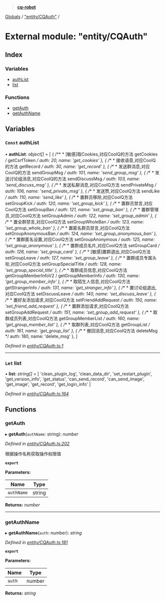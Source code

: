 > **[cq-robot](../README.md)**

[Globals](../globals.md) / ["entity/CQAuth"](_entity_cqauth_.md) /

# External module: "entity/CQAuth"

## Index

### Variables

* [authList](_entity_cqauth_.md#const-authlist)
* [list](_entity_cqauth_.md#let-list)

### Functions

* [getAuth](_entity_cqauth_.md#getauth)
* [getAuthName](_entity_cqauth_.md#getauthname)

## Variables

### `Const` authList

• **authList**: *object[]* =  [
    {
        /**
         * [敏感]取Cookies,对应CoolQ的方法 getCookies / getCsrfToken
         */
        auth: 20,
        name: 'get_cookies'
    },
    {
        /**
         * 接收语音,对应CoolQ的方法 getRecord
         */
        auth: 30,
        name: 'get_record'
    },
    {
        /**
         * 发送群消息,对应CoolQ的方法 sendGroupMsg
         */
        auth: 101,
        name: 'send_group_msg'
    },
    {
        /**
      * 发送讨论组消息,对应CoolQ的方法 sendDiscussMsg
      */
        auth: 103,
        name: 'send_discuss_msg'
    },
    {
        /**
         * 发送私聊消息,对应CoolQ方法 sendPrivateMsg
         */
        auth: 106,
        name: 'send_private_msg'
    },
    {
        /**
        * 发送赞,对应CoolQ方法 sendLike
        */
        auth: 110,
        name: 'send_like'
    },
    {
        /**
        * 置群员移除,对应CoolQ方法 setGroupKick
        */
        auth: 120,
        name: 'set_group_kick'
    },
    {
        /**
        * 置群员禁言,对应CoolQ方法 setGroupBan
        */
        auth: 121,
        name: 'set_group_ban'
    },
    {
        /**
         * 置群管理员,对应CoolQ方法 setGroupAdmin
         */
        auth: 122,
        name: 'set_group_admin'
    },
    {
        /**
         * 置全群禁言,对应CoolQ方法 setGroupWholeBan
         */
        auth: 123,
        name: 'set_group_whole_ban'
    },
    {
        /**
        * 置匿名群员禁言,对应CoolQ方法 setGroupAnonymousBan
        */
        auth: 124,
        name: 'set_group_anonymous_ban'
    },
    {
        /**
         * 置群匿名设置,对应CoolQ方法 setGroupAnonymous
         */
        auth: 125,
        name: 'set_group_anonymous'
    },
    {
        /**
         * 置群成员名片,对应CoolQ方法 setGroupCard
         */
        auth: 126,
        name: 'set_group_card'
    },
    {
        /**
        * [敏感]置群退出,对应CoolQ方法 setGroupLeave
        */
        auth: 127,
        name: 'set_group_leave'
    },
    {
        /**
        * 置群成员专属头衔,对应CoolQ方法 setGroupSpecialTitle
        */
        auth: 128,
        name: 'set_group_special_title'
    },
    {
        /**
          * 取群成员信息,对应CoolQ方法 getGroupMemberInfoV2 / getGroupMemberInfo
          */
        auth: 130,
        name: 'get_group_member_info'
    },
    {
        /**
       * 取陌生人信息,对应CoolQ方法 getStrangerInfo
       */
        auth: 131,
        name: 'get_stranger_info'
    },
    {
        /**
        * 置讨论组退出,对应CoolQ方法 setDiscussLeave
        */
        auth: 140,
        name: 'set_discuss_leave'
    },
    {
        /**
       * 置好友添加请求,对应CoolQ方法 setFriendAddRequest
       */
        auth: 150,
        name: 'set_friend_add_request'
    },
    {
        /**
       * 置群添加请求,对应CoolQ方法 setGroupAddRequest
       */
        auth: 151,
        name: 'set_group_add_request'
    },
    {
        /**
         * 取群成员列表,对应CoolQ方法 getGroupMemberList
         */
        auth: 160,
        name: 'get_group_member_list'
    },
    {
        /**
         * 取群列表,对应CoolQ方法 getGroupList
         */
        auth: 161,
        name: 'get_group_list'
    },
    {
        /**
       * 撤回消息,对应CoolQ方法 deleteMsg
       */
        auth: 180,
        name: 'delete_msg'
    },
]

*Defined in [entity/CQAuth.ts:1](https://github.com/CaoMeiYouRen/node-cq-robot/blob/2d55f8e/src/entity/CQAuth.ts#L1)*

___

### `Let` list

• **list**: *string[]* =  [
    'clean_plugin_log',
    'clean_data_dir',
    'set_restart_plugin',
    'get_version_info',
    'get_status',
    'can_send_record',
    'can_send_image',
    'get_image',
    'get_record',
    'get_login_info'
]

*Defined in [entity/CQAuth.ts:164](https://github.com/CaoMeiYouRen/node-cq-robot/blob/2d55f8e/src/entity/CQAuth.ts#L164)*

## Functions

###  getAuth

▸ **getAuth**(`authName`: string): *number*

*Defined in [entity/CQAuth.ts:202](https://github.com/CaoMeiYouRen/node-cq-robot/blob/2d55f8e/src/entity/CQAuth.ts#L202)*

根据操作名称获取操作权限值

**`export`** 

**Parameters:**

Name | Type |
------ | ------ |
`authName` | string |

**Returns:** *number*

___

###  getAuthName

▸ **getAuthName**(`auth`: number): *string*

*Defined in [entity/CQAuth.ts:181](https://github.com/CaoMeiYouRen/node-cq-robot/blob/2d55f8e/src/entity/CQAuth.ts#L181)*

**`export`** 

**Parameters:**

Name | Type |
------ | ------ |
`auth` | number |

**Returns:** *string*